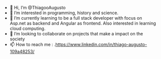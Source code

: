 - 👋 Hi, I’m @ThiagooAugusto
- 👀 I’m interested in programming, history and science.
- 🌱 I’m currently learning to be a full stack developer with focus on Asp.net as backend and Angular as frontend. Also interested in learning cloud computing.
- 💞️ I’m looking to collaborate on  projects that make a impact on the society
- 📫 How to reach me :
  .https://www.linkedin.com/in/thiago-augusto-109a48253/
  

<!---
ThiagooAugusto/ThiagooAugusto is a ✨ special ✨ repository because its `README.md` (this file) appears on your GitHub profile.
You can click the Preview link to take a look at your changes.
--->
